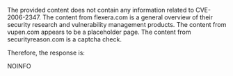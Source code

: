 The provided content does not contain any information related to CVE-2006-2347. The content from flexera.com is a general overview of their security research and vulnerability management products. The content from vupen.com appears to be a placeholder page. The content from securityreason.com is a captcha check.

Therefore, the response is:

NOINFO